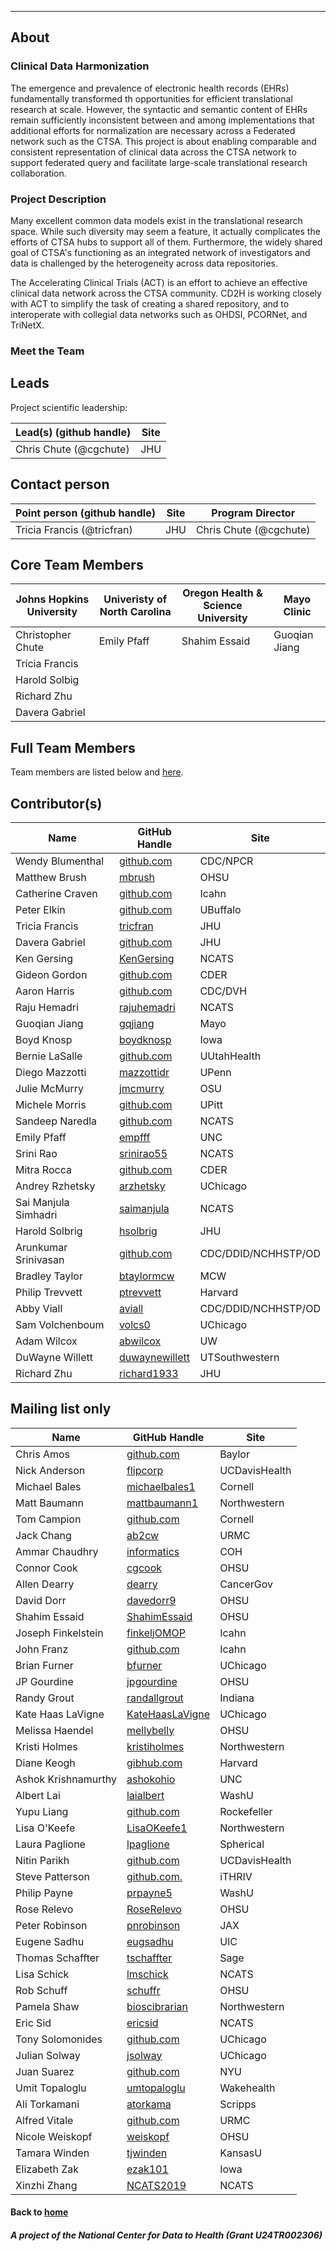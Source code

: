 ---
## About

### Clinical Data Harmonization

The emergence and prevalence of electronic health records (EHRs)  fundamentally transformed th opportunities   for efficient translational research at scale. However, the syntactic and semantic content of EHRs remain sufficiently inconsistent between and among implementations that additional efforts for normalization are necessary across a Federated network such as the CTSA. This project is about enabling comparable and consistent representation of clinical data across the CTSA network to support federated query and facilitate large-scale translational research collaboration. 

### Project Description

Many excellent common data models exist in the translational research space. While such diversity may seem a feature, it actually complicates the efforts of CTSA hubs to support all of them. Furthermore, the widely shared goal of CTSA's functioning as an integrated network of investigators and data is challenged by the heterogeneity across data repositories.

The Accelerating Clinical Trials (ACT) is an effort to achieve an effective clinical data network across the CTSA community.  CD2H is working closely with ACT to simplify the task of creating a shared repository, and to interoperate with collegial data networks such as OHDSI, PCORNet, and TriNetX.

### Meet the Team

## Leads 

Project scientific leadership: 

| Lead(s) (github handle) | Site |
| ---------- | -------------- |
| Chris Chute (@cgchute) | JHU |

## Contact person

| Point person (github handle) | Site | Program Director |
| ---------- | -------------- | --------------- |
| Tricia Francis (@tricfran) | JHU | Chris Chute (@cgchute) |

## Core Team Members

| Johns Hopkins University | Univeristy of North Carolina | Oregon Health & Science University | Mayo Clinic |
| ---------- | -------------- | ------------------------- | -------------- |
| Christopher Chute |	Emily Pfaff | Shahim Essaid | Guoqian Jiang |
| Tricia Francis | | | |	
| Harold Solbig	 | | | |	
| Richard Zhu  | | | |		
| Davera Gabriel  | | | |			

## Full Team Members 

Team members are listed below and [here](https://github.com/data2health/data-harmonization/blob/master/team.md).

## Contributor(s)

| Name | GitHub Handle | Site |
| --- | --- | --- |
| Wendy Blumenthal | [github.com](http://github.com) | CDC/NPCR |
| Matthew Brush | [mbrush](http://github.com/mbrush) | OHSU |
| Catherine  Craven | [github.com](http://github.com) | Icahn |
| Peter Elkin | [github.com](http://github.com) | UBuffalo |
| Tricia Francis | [tricfran](http://github.com/tricfran) | JHU |
| Davera Gabriel | [github.com](http://github.com) | JHU |
| Ken Gersing | [KenGersing](https://github.com/KenGersing) | NCATS |
| Gideon Gordon | [github.com](http://github.com) | CDER |
| Aaron Harris | [github.com](http://github.com) | CDC/DVH |
| Raju Hemadri | [rajuhemadri](https://github.com/rajuhemadri) | NCATS |
| Guoqian Jiang | [gqjiang](https://github.com/gqjiang) | Mayo |
| Boyd Knosp | [boydknosp](http://github.com/boydknosp) | Iowa |
| Bernie LaSalle | [github.com](http://github.com) | UUtahHealth |
| Diego Mazzotti | [mazzottidr](https://github.com/mazzottidr) | UPenn |
| Julie McMurry | [jmcmurry](http://github.com/jmcmurry) | OSU |
| Michele Morris | [github.com](http://github.com) | UPitt |
| Sandeep Naredla | [github.com](http://github.com) | NCATS |
| Emily Pfaff | [empfff](http://github.com/empfff) | UNC |
| Srini Rao | [srinirao55](http://github.com/srinirao55) | NCATS |
| Mitra Rocca | [github.com](http://github.com) | CDER |
| Andrey Rzhetsky | [arzhetsky](http://github.com/arzhetsky) | UChicago |
| Sai Manjula Simhadri | [saimanjula](https://github.com/saimanjula) | NCATS |
| Harold Solbrig | [hsolbrig](http://github.com/hsolbrig) | JHU |
| Arunkumar Srinivasan | [github.com](http://github.com) | CDC/DDID/NCHHSTP/OD |
| Bradley Taylor | [btaylormcw](https://github.com/btaylormcw) | MCW |
| Philip Trevvett | [ptrevvett](https://github.com/ptrevvett) | Harvard |
| Abby Viall | [aviall](https://github.com/aviall) | CDC/DDID/NCHHSTP/OD |
| Sam Volchenboum | [volcs0](https://github.com/volcs0) | UChicago |
| Adam Wilcox | [abwilcox](http://github.com/abwilcox) | UW |
| DuWayne Willett | [duwaynewillett](https://github.com/duwaynewillett) | UTSouthwestern |
| Richard Zhu | [richard1933](http://github.com) | JHU |

## Mailing list only
Name | GitHub Handle | Site
--- | --- | ---
Chris Amos | [github.com](http://github.com) | Baylor
Nick Anderson | [flipcorp](http://github.com/flipcorp) | UCDavisHealth
Michael Bales | [michaelbales1](http://github.com/michaelbales1) | Cornell
Matt Baumann | [mattbaumann1](http://github.com/mattbaumann1) | Northwestern
Tom Campion | [github.com](http://github.com) | Cornell
Jack Chang | [ab2cw](https://github.com/ab2cw) | URMC
Ammar Chaudhry | [informatics](https://github.com/achaudhry615/informatics) | COH
Connor Cook | [cgcook](https://github.com/cgcook) | OHSU
Allen Dearry | [dearry](https://github.com/dearry) | CancerGov
David Dorr | [davedorr9](http://github.com/davedorr9) | OHSU
Shahim Essaid | [ShahimEssaid](http://github.com/ShahimEssaid) | OHSU
Joseph Finkelstein | [finkeljOMOP](http://github.com/finkeljOMOP) | Icahn
John Franz | [github.com](http://github.com) | Icahn
Brian Furner | [bfurner](https://github.com/bfurner) | UChicago
JP Gourdine | [jpgourdine](https://github.com/jpgourdine) | OHSU
Randy Grout | [randallgrout](https://github.com/randallgrout) | Indiana
Kate Haas LaVigne | [KateHaasLaVigne](https://github.com/KateHaasLaVigne) | UChicago
Melissa Haendel | [mellybelly](http://github.com/mellybelly) | OHSU
Kristi Holmes | [kristiholmes](http://github.com/kristiholmes) | Northwestern
Diane Keogh | [gibhub.com](http://gibhub.com) | Harvard
Ashok Krishnamurthy | [ashokohio](http://github.com/ashokohio) | UNC
Albert Lai | [laialbert](https://github.com/laialbert) | WashU
Yupu Liang | [github.com](http://github.com) | Rockefeller
Lisa O'Keefe | [LisaOKeefe1](https://github.com/LisaOKeefe1) | Northwestern
Laura Paglione | [lpaglione](https://github.com/lpaglione) | Spherical
Nitin Parikh | [github.com](http://github.com) | UCDavisHealth
Steve Patterson | [github.com.](http://github.com.) | iTHRIV
Philip Payne | [prpayne5](http://github.com/prpayne5) | WashU
Rose Relevo | [RoseRelevo](https://github.com/RoseRelevo) | OHSU
Peter Robinson | [pnrobinson](http://github.com/pnrobinson) | JAX
Eugene Sadhu | [eugsadhu](https://github.com/eugsadhu) | UIC
Thomas Schaffter | [tschaffter](https://github.com/tschaffter) | Sage
Lisa Schick | [lmschick](http://github.com/lmschick) | NCATS
Rob Schuff | [schuffr](https://github.com/schuffr) | OHSU
Pamela Shaw | [bioscibrarian](https://github.com/bioscibrarian) | Northwestern
Eric Sid | [ericsid](https://github.com/ericsid) | NCATS
Tony Solomonides | [github.com](http://github.com) | UChicago
Julian Solway | [jsolway](http://github.com/jsolway) | UChicago
Juan Suarez | [github.com](http://github.com) | NYU
Umit Topaloglu | [umtopaloglu](http://GitHub.com/umtopaloglu) | Wakehealth
Ali Torkamani | [atorkama](https://github.com/atorkama) | Scripps
Alfred Vitale | [github.com](http://github.com) | URMC
Nicole Weiskopf | [weiskopf](http://github.com/weiskopf) | OHSU
Tamara Winden | [tjwinden](http://github.com/tjwinden) | KansasU
Elizabeth Zak | [ezak101](https://github.com/ezak101) | Iowa
Xinzhi Zhang | [NCATS2019](https://github.com/NCATS2019) | NCATS


#### Back to [home](https://data2health.github.io/data-harmonization/)

##### A project of the National Center for Data to Health (Grant U24TR002306)
